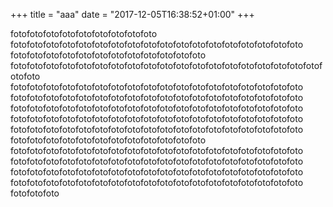 +++
title = "aaa"
date = "2017-12-05T16:38:52+01:00"
+++

fotofotofotofotofotofotofotofotofoto
fotofotofotofotofotofotofotofotofotofotofotofotofotofotofotofotofotofoto
fotofotofotofotofotofotofotofotofotofotofotofoto
fotofotofotofotofotofotofotofotofotofotofotofotofotofotofotofotofotofotofotofotofoto
fotofotofotofotofotofotofotofotofotofotofotofotofotofotofotofotofotofoto
fotofotofotofotofotofotofotofotofotofotofotofotofotofotofotofotofotofoto
fotofotofotofotofotofotofotofotofotofotofotofotofotofotofotofotofotofoto
fotofotofotofotofotofotofotofotofotofotofotofotofotofotofotofotofotofoto
fotofotofotofotofotofotofotofotofotofotofotofotofotofotofotofotofotofoto
fotofotofotofotofotofotofotofotofotofotofotofoto
fotofotofotofotofotofotofotofotofotofotofotofotofotofotofotofotofotofoto
fotofotofotofotofotofotofotofotofotofotofotofotofotofotofotofotofotofoto
fotofotofotofotofotofotofotofotofotofotofotofotofotofotofotofotofotofoto
fotofotofotofotofotofotofotofotofotofotofotofotofotofotofotofotofotofoto
fotofotofoto

